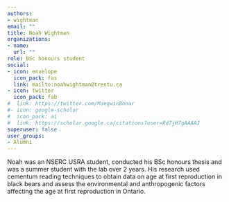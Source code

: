 ```yaml
---
authors:
- wightman
email: ""
title: Noah Wightman
organizations:
- name: 
  url: ""
role: BSc honours student
social:
- icon: envelope
  icon_pack: fas
  link: mailto:noahwightman@trentu.ca
- icon: twitter
  icon_pack: fab
#  link: https://twitter.com/MaegwinBonar
#- icon: google-scholar
#  icon_pack: ai
#  link: https://scholar.google.ca/citations?user=Rd7jH7gAAAAJ
superuser: false
user_groups:
- Alumni
---
```

Noah was an NSERC USRA student, conducted his BSc honours thesis and was a summer student with the lab over 2 years. His research used cementum reading techniques to obtain data on age at first reproduction in black bears and assess the environmental and anthropogenic factors affecting the age at first reproduction in Ontario.